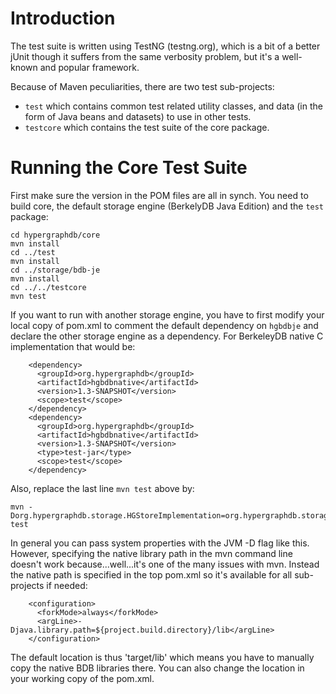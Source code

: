 # Introduction #

The test suite is written using TestNG (testng.org), which is a bit of a better jUnit though it suffers from the same verbosity problem, but it's a well-known and popular framework.

Because of Maven peculiarities, there are two test sub-projects:

  * `test` which contains common test related utility classes, and data (in the form of Java beans and datasets) to use in other tests.
  * `testcore` which contains the test suite of the core package.

# Running the Core Test Suite #

First make sure the version in the POM files are all in synch. You need to build core, the default storage engine (BerkelyDB Java Edition) and the `test` package:

```
cd hypergraphdb/core
mvn install
cd ../test
mvn install
cd ../storage/bdb-je
mvn install
cd ../../testcore
mvn test
```

If you want to run with another storage engine, you have to first modify your local copy of pom.xml to comment the default dependency on `hgbdbje` and declare the other storage engine as a dependency. For BerkeleyDB native C implementation that would be:

```
    <dependency>
      <groupId>org.hypergraphdb</groupId>
      <artifactId>hgbdbnative</artifactId>
      <version>1.3-SNAPSHOT</version>
      <scope>test</scope>
    </dependency>
    <dependency>
      <groupId>org.hypergraphdb</groupId>
      <artifactId>hgbdbnative</artifactId>
      <version>1.3-SNAPSHOT</version>
      <type>test-jar</type>
      <scope>test</scope>
    </dependency>

```

Also, replace the last line `mvn test` above by:

```
mvn -Dorg.hypergraphdb.storage.HGStoreImplementation=org.hypergraphdb.storage.bdb.BDBStorageImplementation test

```

In general you can pass system properties with the JVM -D flag like this. However, specifying the native library path in the mvn command line doesn't work because...well...it's one of the many issues with mvn. Instead the native path is specified in the top pom.xml so it's available for all sub-projects if needed:

```
    <configuration>
      <forkMode>always</forkMode>
      <argLine>-Djava.library.path=${project.build.directory}/lib</argLine>        
    </configuration>
```

The default location is thus 'target/lib' which means you have to manually copy the native BDB libraries there. You can also change the location in your working copy of the pom.xml.